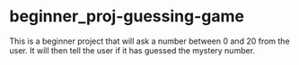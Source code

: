 # beginner_proj-guessing-game
This is a beginner project that will ask a number between 0 and 20 from the user. 
It will then tell the user if it has guessed the mystery number.
